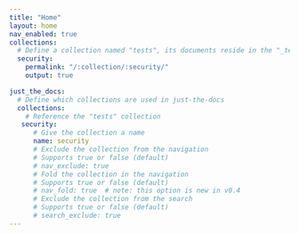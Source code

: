 ```yaml
---
title: "Home"
layout: home
nav_enabled: true
collections:
  # Define a collection named "tests", its documents reside in the "_tests" directory
  security:
    permalink: "/:collection/:security/"
    output: true

just_the_docs:
  # Define which collections are used in just-the-docs
  collections:
    # Reference the "tests" collection
   security:
      # Give the collection a name
      name: security
      # Exclude the collection from the navigation
      # Supports true or false (default)
      # nav_exclude: true
      # Fold the collection in the navigation
      # Supports true or false (default)
      # nav_fold: true  # note: this option is new in v0.4
      # Exclude the collection from the search
      # Supports true or false (default)
      # search_exclude: true
---
```




